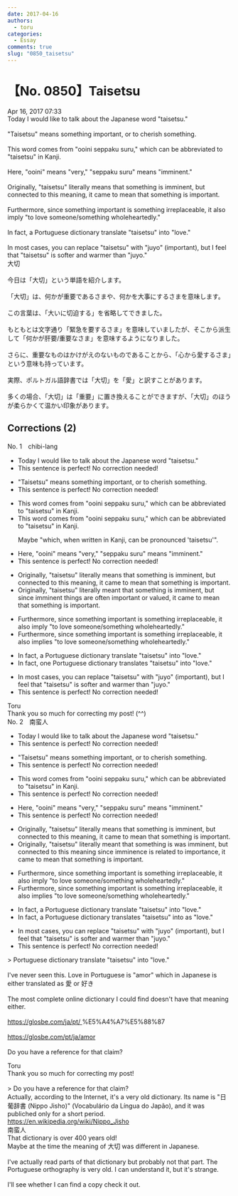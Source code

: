 ```yaml
---
date: 2017-04-16
authors:
  - toru
categories:
  - Essay
comments: true
slug: "0850_taisetsu"
---
```


# 【No. 0850】Taisetsu
<div class="date">Apr 16, 2017 07:33</div>
<div id="post"><div id="body_show_ori">
Today I would like to talk about the Japanese word "taisetsu."<br/><br/>"Taisetsu" means something important, or to cherish something.<br/><br/>This word comes from "ooini seppaku suru," which can be abbreviated to "taisetsu" in Kanji.<br/><br/>Here, "ooini" means "very," "seppaku suru" means "imminent."<br/><br/>Originally, "taisetsu" literally means that something is imminent, but connected to this meaning, it came to mean that something is important.<br/><br/>Furthermore, since something important is something irreplaceable, it also imply "to love someone/something wholeheartedly."<br/><br/>In fact, a Portuguese dictionary translate "taisetsu" into "love."<br/><br/>In most cases, you can replace "taisetsu" with "juyo" (important), but I feel that "taisetsu" is softer and warmer than "juyo."
</div></div>

<!-- more -->

<div id="post_ja"><div id="body_show_mo">
大切<br/><br/>今日は「大切」という単語を紹介します。<br/><br/>「大切」は、何かが重要であるさまや、何かを大事にするさまを意味します。<br/><br/>この言葉は、「大いに切迫する」を省略してできました。<br/><br/>もともとは文字通り「緊急を要するさま」を意味していましたが、そこから派生して「何かが肝要/重要なさま」を意味するようになりました。<br/><br/>さらに、重要なものはかけがえのないものであることから、「心から愛するさま」という意味も持っています。<br/><br/>実際、ポルトガル語辞書では「大切」を「愛」と訳すことがあります。<br/><br/>多くの場合、「大切」は「重要」に置き換えることができますが、「大切」のほうが柔らかくて温かい印象があります。
</div></div>

## Corrections (2)
<div id="block"><div class="first_name"> No. 1　<span class="just_name">chibi-lang</span></div><div id="block2">
<ul class="correction_field">
<li class="incorrect">Today I would like to talk about the Japanese word "taisetsu."</li>
<li class="corrected perfect">This sentence is perfect! No correction needed!</li>
</ul>
<ul class="correction_field">
<li class="incorrect">"Taisetsu" means something important, or to cherish something.</li>
<li class="corrected perfect">This sentence is perfect! No correction needed!</li>
</ul>
<ul class="correction_field">
<li class="incorrect">This word comes from "ooini seppaku suru," which can be abbreviated to "taisetsu" in Kanji.</li>
<li class="corrected correct">
This word comes from "ooini seppaku suru," which can be abbreviated to "taisetsu" in Kanji.
<p class="correction_comment">Maybe "which, when written in Kanji, can be pronounced 'taisetsu'".</p>
</li>
</ul>
<ul class="correction_field">
<li class="incorrect">Here, "ooini" means "very," "seppaku suru" means "imminent."</li>
<li class="corrected perfect">This sentence is perfect! No correction needed!</li>
</ul>
<ul class="correction_field">
<li class="incorrect">Originally, "taisetsu" literally means that something is imminent, but connected to this meaning, it came to mean that something is important.</li>
<li class="corrected correct">
Originally, "taisetsu" literally mean<span class="f_red">t</span> that something is imminent, but since imminent things are often important or valued, it came to mean that something is important.
</li>
</ul>
<ul class="correction_field">
<li class="incorrect">Furthermore, since something important is something irreplaceable, it also imply "to love someone/something wholeheartedly."</li>
<li class="corrected correct">
Furthermore, since something important is something irreplaceable, it also impl<span class="f_red">ies</span> "to love someone/something wholeheartedly."
</li>
</ul>
<ul class="correction_field">
<li class="incorrect">In fact, a Portuguese dictionary translate "taisetsu" into "love."</li>
<li class="corrected correct">
In fact, <span class="f_red">one</span> Portuguese dictionary translate<span class="f_red">s</span> "taisetsu" into "love."
</li>
</ul>
<ul class="correction_field">
<li class="incorrect">In most cases, you can replace "taisetsu" with "juyo" (important), but I feel that "taisetsu" is softer and warmer than "juyo."</li>
<li class="corrected perfect">This sentence is perfect! No correction needed!</li>
</ul>
</div><div class="name"><span class="just_name">Toru</span><br>
Thank you so much for correcting my post! (^^)
</div>
</div>
<div id="block"><div class="first_name"> No. 2　<span class="just_name">南蛮人</span></div><div id="block2">
<ul class="correction_field">
<li class="incorrect">Today I would like to talk about the Japanese word "taisetsu."</li>
<li class="corrected perfect">This sentence is perfect! No correction needed!</li>
</ul>
<ul class="correction_field">
<li class="incorrect">"Taisetsu" means something important, or to cherish something.</li>
<li class="corrected perfect">This sentence is perfect! No correction needed!</li>
</ul>
<ul class="correction_field">
<li class="incorrect">This word comes from "ooini seppaku suru," which can be abbreviated to "taisetsu" in Kanji.</li>
<li class="corrected perfect">This sentence is perfect! No correction needed!</li>
</ul>
<ul class="correction_field">
<li class="incorrect">Here, "ooini" means "very," "seppaku suru" means "imminent."</li>
<li class="corrected perfect">This sentence is perfect! No correction needed!</li>
</ul>
<ul class="correction_field">
<li class="incorrect">Originally, "taisetsu" literally means that something is imminent, but connected to this meaning, it came to mean that something is important.</li>
<li class="corrected correct">
Originally, "taisetsu" literally mean<span class="f_bold"><span class="f_blue">t</span></span> that something <span class="f_gray"><span class="sline">is</span></span> <span class="f_gray">was</span> imminent, but <span class="sline"><span class="f_gray">connected to this meaning</span></span> <span class="f_gray">since imminence is related to importance</span>, it came to mean that something is important.
</li>
</ul>
<ul class="correction_field">
<li class="incorrect">Furthermore, since something important is something irreplaceable, it also imply "to love someone/something wholeheartedly."</li>
<li class="corrected correct">
Furthermore, since something important is something irreplaceable, it also impl<span class="f_bold"><span class="f_blue">ies</span></span> "to love someone/something wholeheartedly."
</li>
</ul>
<ul class="correction_field">
<li class="incorrect">In fact, a Portuguese dictionary translate "taisetsu" into "love."</li>
<li class="corrected correct">
In fact, a Portuguese dictionary translate<span class="f_bold"><span class="f_blue">s</span></span> "taisetsu" <span class="f_gray"><span class="sline">into</span> as</span> "love."
</li>
</ul>
<ul class="correction_field">
<li class="incorrect">In most cases, you can replace "taisetsu" with "juyo" (important), but I feel that "taisetsu" is softer and warmer than "juyo."</li>
<li class="corrected perfect">This sentence is perfect! No correction needed!</li>
</ul>
<p class="comment_small">
 &gt; Portuguese dictionary translate "taisetsu" into "love."
 <br/>
 <br/>
 I've never seen this. Love in Portuguese is "amor" which in Japanese is either translated as 愛 or 好き
 <br/>
 <br/>
 The most complete online dictionary I could find doesn't have that meaning either.
 <br/>
 <br/>
 <a href="https://glosbe.com/ja/pt/" target="_blank">
  https://glosbe.com/ja/pt/
 </a>
 %E5%A4%A7%E5%88%87
 <br/>
 <br/>
 <a href="https://glosbe.com/pt/ja/amor" target="_blank">
  https://glosbe.com/pt/ja/amor
 </a>
 <br/>
 <br/>
 Do you have a reference for that claim?
</p>

</div><div class="name"><span class="just_name">Toru</span><br>
Thank you so much for correcting my post!<br/><br/>&gt; Do you have a reference for that claim?<br/>Actually, according to the Internet, it's a very old dictionary. Its name is "日葡辞書 (Nippo Jisho)" (Vocabulário da Língua do Japão), and it was publiched only for a short period.<br/><a href="https://en.wikipedia.org/wiki/Nippo_Jisho" target="_blank">https://en.wikipedia.org/wiki/Nippo_Jisho</a>
</div>
<div class="name"><span class="just_name">南蛮人</span><br>
That dictionary is over 400 years old!<br/>Maybe at the time the meaning of 大切 was different in Japanese.<br/><br/>I've actually read parts of that dictionary but probably not that part. The Portuguese orthography is very old. I can understand it, but it's strange.<br/><br/>I'll see whether I can find a copy check it out.<br/><br/>
</div>
</div>
